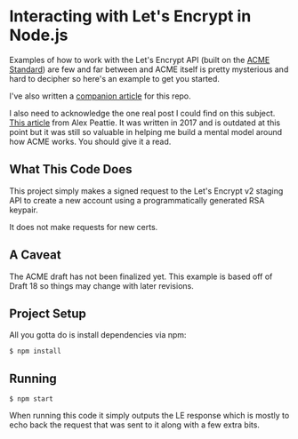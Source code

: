 # Interacting with Let's Encrypt in Node.js
Examples of how to work with the Let's Encrypt API (built on the
[ACME Standard](https://tools.ietf.org/html/draft-ietf-acme-acme-18)) are few
and far between and ACME itself is pretty mysterious and hard to decipher so
here's an example to get you started.

I've also written a [companion article](https://carterbancroft.com/the-mysterious-lets-encrypt-api/)
for this repo.

I also need to acknowledge the one real post I could find on this subject.
[This article](https://devhub.io/repos/alexpeattie-letsencrypt-fromscratch) from
Alex Peattie. It was written in 2017 and is outdated at this point but it was
still so valuable in helping me build a mental model around how ACME works. You
should give it a read.

## What This Code Does
This project simply makes a signed request to the Let's Encrypt v2 staging API
to create a new account using a programmatically generated RSA keypair.

It does not make requests for new certs.

## A Caveat
The ACME draft has not been finalized yet. This example is based off of Draft
18 so things may change with later revisions.

## Project Setup
All you gotta do is install dependencies via npm:
```
$ npm install
```

## Running
```
$ npm start
```

When running this code it simply outputs the LE response which is mostly to echo
back the request that was sent to it along with a few extra bits.
